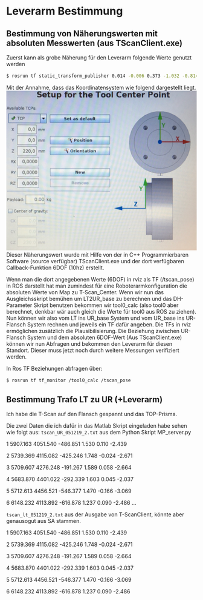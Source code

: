 # Leverarm Bestimmung

## Bestimmung von Näherungswerten mit absoluten Messwerten (aus TScanClient.exe)
Zuerst kann als grobe Näherung für den Leverarm folgende Werte genutzt werden

```bash
$ rosrun tf static_transform_publisher 0.014 -0.006 0.373 -1.032 -0.814 -1.748 tool0 tscan_pose_neaherung 300
```
Mit der Annahme, dass das Koordinatensystem wie folgend dargestellt liegt.
![coordsysur5flansch](https://github.com/FinnLinxxx/akig/blob/master/manual/img/coordSysUr5_flansch.png)
Dieser Näherungswert wurde mit Hilfe von der in C++ Programmierbaren Software (source verfügbar) TScanClient.exe und der dort 
verfügbaren Callback-Funktion 6DOF (10hz) erstellt.

Wenn man die dort angegebenen Werte (6DOF) in rviz als TF (/tscan_pose) in ROS darstellt hat man zumindest für eine Roboterarmkonfiguration die absoluten Werte von Map zu T-Scan_Center. Wenn wir nun das Ausgleichsskript bemühen um LT2UR_base zu berechnen und das DH-Parameter Skript benutzen bekommen wir tool0_calc (also tool0 aber berechnet, denkbar wär auch gleich die Werte für tool0 aus ROS zu ziehen). Nun können wir also vom LT ins UR_base System und vom UR_base ins UR-Flansch System rechnen und jeweils ein TF dafür angeben. Die TFs in rviz ermöglichen zusätzlich die Plausibilisierung. Die Beziehung zwischen UR-Flansch System und dem absoluten 6DOF-Wert (Aus TScanClient.exe) können wir nun Abfragen und bekommen den Leverarm für diesen Standort. Dieser muss jetzt noch durch weitere Messungen verifiziert werden.

In Ros TF Beziehungen abfragen über:
```bash
$ rosrun tf tf_monitor /tool0_calc /tscan_pose
```

## Bestimmung Trafo LT zu UR (+Leverarm)

Ich habe die T-Scan auf den Flansch gespannt und das TOP-Prisma.

Die zwei Daten die ich dafür in das Matlab Skript eingeladen habe sehen wie folgt aus:
`tscan_UR_051219_2.txt` aus dem Python Skript MP_server.py

1 5907.163 4051.540 -486.851   1.530    0.110  -2.439

2 5739.369 4115.082 -425.246   1.748   -0.024  -2.671

3 5709.607 4276.248 -191.267   1.589    0.058  -2.664

4 5683.870 4401.022 -292.339   1.603    0.045  -2.037

5 5712.613 4456.521 -546.377   1.470   -0.166  -3.069

6 6148.232 4113.892 -616.878   1.237    0.090  -2.486
...

`tscan_lt_051219_2.txt` aus der Ausgabe von T-ScanClient, könnte aber genausogut aus SA stammen.

1 5907.163 4051.540 -486.851   1.530    0.110  -2.439

2 5739.369 4115.082 -425.246   1.748   -0.024  -2.671

3 5709.607 4276.248 -191.267   1.589    0.058  -2.664

4 5683.870 4401.022 -292.339   1.603    0.045  -2.037

5 5712.613 4456.521 -546.377   1.470   -0.166  -3.069

6 6148.232 4113.892 -616.878   1.237    0.090  -2.486


